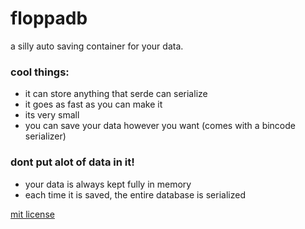 # floppadb
a silly auto saving container for your data.

### cool things:
- it can store anything that serde can serialize
- it goes as fast as you can make it
- its very small
- you can save your data however you want (comes with a bincode serializer)

### dont put alot of data in it!
- your data is always kept fully in memory
- each time it is saved, the entire database is serialized

[mit license](license.md)
